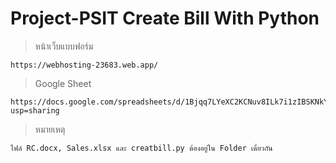 # Project-PSIT Create Bill With Python
> หน้าเว็บแบบฟอร์ม
```
https://webhosting-23683.web.app/
```

> Google Sheet
```
https://docs.google.com/spreadsheets/d/1Bjqq7LYeXC2KCNuv8ILk7i1zIBSKNkYayMGPUsmf344/edit?usp=sharing
```

> หมายเหตุ
```
ไฟล์ RC.docx, Sales.xlsx และ creatbill.py ต้องอยู่ใน Folder เดี๋ยวกัน
```
